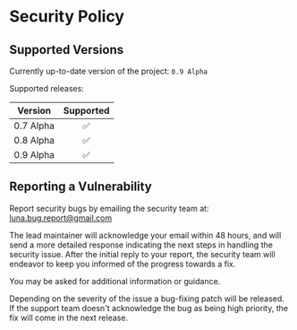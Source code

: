 # Security Policy

## Supported Versions

Currently up-to-date version of the project: `0.9 Alpha`

Supported releases:

| Version | Supported          |
| ------- | :----------------: |
| 0.7 Alpha   | :white_check_mark: |
| 0.8 Alpha   | :white_check_mark: |
| 0.9 Alpha   | :white_check_mark: |

## Reporting a Vulnerability

Report security bugs by emailing the security team at: luna.bug.report@gmail.com
<br/>

The lead maintainer will acknowledge your email within 48 hours, and will send a more detailed response indicating the next steps in handling the security issue. 
After the initial reply to your report, the security team will endeavor to keep you informed of the progress towards a fix. 

You may be asked for additional information or guidance.

Depending on the severity of the issue a bug-fixing patch will be released. If the support team doesn't acknowledge the bug as being high priority, the fix will come in the next release.
